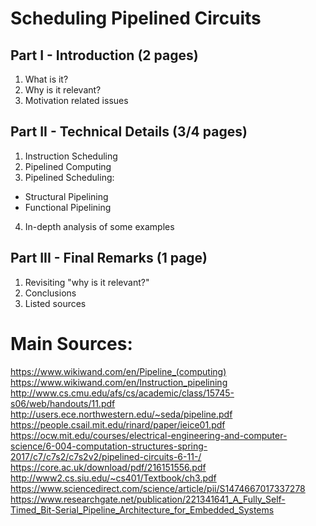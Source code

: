 # Scheduling Pipelined Circuits

## Part I - Introduction (2 pages)
1. What is it?
2. Why is it relevant?
3. Motivation related issues

## Part II - Technical Details (3/4 pages)
1. Instruction Scheduling
2. Pipelined Computing 
3. Pipelined Scheduling:
- Structural Pipelining
- Functional Pipelining
4. In-depth analysis of some examples

## Part III - Final Remarks (1 page)
1. Revisiting "why is it relevant?"
2. Conclusions
3. Listed sources


# Main Sources:
https://www.wikiwand.com/en/Pipeline_(computing)
https://www.wikiwand.com/en/Instruction_pipelining
http://www.cs.cmu.edu/afs/cs/academic/class/15745-s06/web/handouts/11.pdf
http://users.ece.northwestern.edu/~seda/pipeline.pdf
https://people.csail.mit.edu/rinard/paper/ieice01.pdf
https://ocw.mit.edu/courses/electrical-engineering-and-computer-science/6-004-computation-structures-spring-2017/c7/c7s2/c7s2v2/pipelined-circuits-6-11-/
https://core.ac.uk/download/pdf/216151556.pdf
http://www2.cs.siu.edu/~cs401/Textbook/ch3.pdf
https://www.sciencedirect.com/science/article/pii/S1474667017337278
https://www.researchgate.net/publication/221341641_A_Fully_Self-Timed_Bit-Serial_Pipeline_Architecture_for_Embedded_Systems
